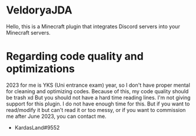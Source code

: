 # VeldoryaJDA

Hello, this is a Minecraft plugin that integrates Discord servers into your Minecraft servers.

# Regarding code quality and optimizations
2023 for me is YKS (Uni entrance exam) year, so I don't have proper mental for cleaning and optimizing codes. Because of this, my code quality should be trash xd
But you should not have a hard time reading lines.
I'm not giving support for this plugin. I do not have enough time for this.
But if you want to read/modify it but can't read it or too messy, or if you want to commission me after June 2023, you can contact me.
  - KardasLand#9552
     
